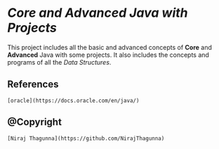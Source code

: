 # *Core and Advanced Java with Projects*
This project includes all the basic and advanced concepts of **Core** and **Advanced** Java with some projects. It also includes the concepts and programs of all the *Data Structures*.

## References
```
[oracle](https://docs.oracle.com/en/java/)
```

## @Copyright
```
[Niraj Thagunna](https://github.com/NirajThagunna)